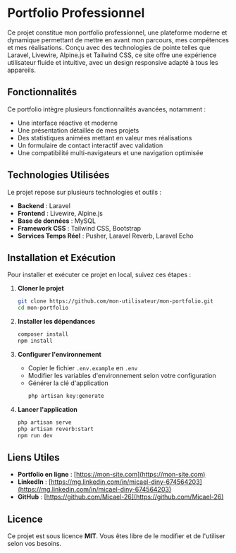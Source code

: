 # Portfolio Professionnel

Ce projet constitue mon portfolio professionnel, une plateforme moderne et dynamique permettant de mettre en avant mon parcours, mes compétences et mes réalisations. Conçu avec des technologies de pointe telles que Laravel, Livewire, Alpine.js et Tailwind CSS, ce site offre une expérience utilisateur fluide et intuitive, avec un design responsive adapté à tous les appareils.

## Fonctionnalités

Ce portfolio intègre plusieurs fonctionnalités avancées, notamment :
- Une interface réactive et moderne
- Une présentation détaillée de mes projets
- Des statistiques animées mettant en valeur mes réalisations
- Un formulaire de contact interactif avec validation
- Une compatibilité multi-navigateurs et une navigation optimisée

## Technologies Utilisées

Le projet repose sur plusieurs technologies et outils :
- **Backend** : Laravel
- **Frontend** : Livewire, Alpine.js
- **Base de données** : MySQL
- **Framework CSS** : Tailwind CSS, Bootstrap
- **Services Temps Réel** : Pusher, Laravel Reverb, Laravel Echo

## Installation et Exécution

Pour installer et exécuter ce projet en local, suivez ces étapes :

1. **Cloner le projet**
   ```sh
   git clone https://github.com/mon-utilisateur/mon-portfolio.git
   cd mon-portfolio
   ```

2. **Installer les dépendances**
   ```sh
   composer install
   npm install
   ```

3. **Configurer l'environnement**
   - Copier le fichier `.env.example` en `.env`
   - Modifier les variables d'environnement selon votre configuration
   - Générer la clé d'application
     ```sh
     php artisan key:generate
     ```

4. **Lancer l'application**
   ```sh
   php artisan serve
   php artisan reverb:start
   npm run dev
   ```

## Liens Utiles

- **Portfolio en ligne** : [https://mon-site.com](https://mon-site.com)
- **LinkedIn** : [https://mg.linkedin.com/in/micael-diny-674564203](https://mg.linkedin.com/in/micael-diny-674564203)
- **GitHub** : [https://github.com/Micael-26](https://github.com/Micael-26)

## Licence

Ce projet est sous licence **MIT**. Vous êtes libre de le modifier et de l'utiliser selon vos besoins.
